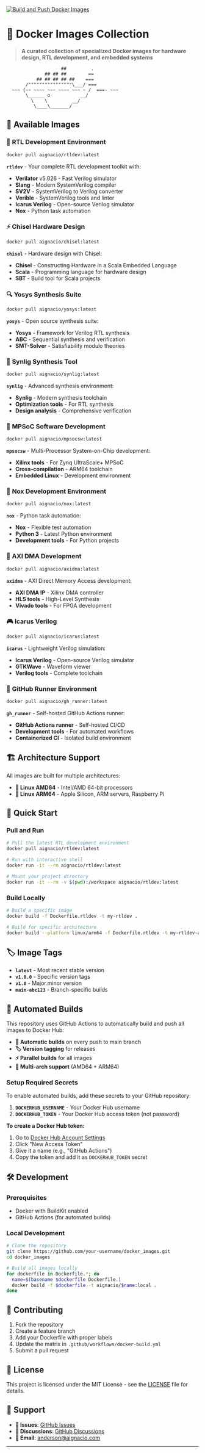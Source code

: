 [![Build and Push Docker Images](https://github.com/aignacio/docker_images/actions/workflows/docker-build.yml/badge.svg)](https://github.com/aignacio/docker_images/actions/workflows/docker-build.yml)

# 🐳 Docker Images Collection

> **A curated collection of specialized Docker images for hardware design, RTL development, and embedded systems**

```
                    ##         .
              ## ## ##        ==
           ## ## ## ## ##    ===
       /""""""""""""""""\___/ ===
  ~~~ {~~ ~~~~ ~~~ ~~~~ ~~~ ~ /  ===- ~~~
       \______ o           __/
         \    \         __/
          \____\_______/
```

## 🚀 Available Images

### 🔧 **RTL Development Environment**
```bash
docker pull aignacio/rtldev:latest
```
**`rtldev`** - Your complete RTL development toolkit with:
- **Verilator** v5.026 - Fast Verilog simulator
- **Slang** - Modern SystemVerilog compiler
- **SV2V** - SystemVerilog to Verilog converter
- **Verible** - SystemVerilog tools and linter
- **Icarus Verilog** - Open-source Verilog simulator
- **Nox** - Python task automation

### ⚡ **Chisel Hardware Design**
```bash
docker pull aignacio/chisel:latest
```
**`chisel`** - Hardware design with Chisel:
- **Chisel** - Constructing Hardware in a Scala Embedded Language
- **Scala** - Programming language for hardware design
- **SBT** - Build tool for Scala projects

### 🔍 **Yosys Synthesis Suite**
```bash
docker pull aignacio/yosys:latest
```
**`yosys`** - Open source synthesis suite:
- **Yosys** - Framework for Verilog RTL synthesis
- **ABC** - Sequential synthesis and verification
- **SMT-Solver** - Satisfiability modulo theories

### 🎯 **Synlig Synthesis Tool**
```bash
docker pull aignacio/synlig:latest
```
**`synlig`** - Advanced synthesis environment:
- **Synlig** - Modern synthesis toolchain
- **Optimization tools** - For RTL synthesis
- **Design analysis** - Comprehensive verification

### 🧠 **MPSoC Software Development**
```bash
docker pull aignacio/mpsocsw:latest
```
**`mpsocsw`** - Multi-Processor System-on-Chip development:
- **Xilinx tools** - For Zynq UltraScale+ MPSoC
- **Cross-compilation** - ARM64 toolchain
- **Embedded Linux** - Development environment

### 🐍 **Nox Development Environment**
```bash
docker pull aignacio/nox:latest
```
**`nox`** - Python task automation:
- **Nox** - Flexible test automation
- **Python 3** - Latest Python environment
- **Development tools** - For Python projects

### 🔌 **AXI DMA Development**
```bash
docker pull aignacio/axidma:latest
```
**`axidma`** - AXI Direct Memory Access development:
- **AXI DMA IP** - Xilinx DMA controller
- **HLS tools** - High-Level Synthesis
- **Vivado tools** - For FPGA development

### 🎮 **Icarus Verilog**
```bash
docker pull aignacio/icarus:latest
```
**`icarus`** - Lightweight Verilog simulation:
- **Icarus Verilog** - Open-source Verilog simulator
- **GTKWave** - Waveform viewer
- **Verilog tools** - Complete toolchain

### 🤖 **GitHub Runner Environment**
```bash
docker pull aignacio/gh_runner:latest
```
**`gh_runner`** - Self-hosted GitHub Actions runner:
- **GitHub Actions runner** - Self-hosted CI/CD
- **Development tools** - For automated workflows
- **Containerized CI** - Isolated build environment

## 🏗️ **Architecture Support**

All images are built for multiple architectures:
- **🐧 Linux AMD64** - Intel/AMD 64-bit processors
- **🍎 Linux ARM64** - Apple Silicon, ARM servers, Raspberry Pi

## 🚀 **Quick Start**

### Pull and Run
```bash
# Pull the latest RTL development environment
docker pull aignacio/rtldev:latest

# Run with interactive shell
docker run -it --rm aignacio/rtldev:latest

# Mount your project directory
docker run -it --rm -v $(pwd):/workspace aignacio/rtldev:latest
```

### Build Locally
```bash
# Build a specific image
docker build -f Dockerfile.rtldev -t my-rtldev .

# Build for specific architecture
docker build --platform linux/arm64 -f Dockerfile.rtldev -t my-rtldev-arm64 .
```

## 🏷️ **Image Tags**

- **`latest`** - Most recent stable version
- **`v1.0.0`** - Specific version tags
- **`v1.0`** - Major.minor version
- **`main-abc123`** - Branch-specific builds

## 🔄 **Automated Builds**

This repository uses GitHub Actions to automatically build and push all images to Docker Hub:

- **🔄 Automatic builds** on every push to main branch
- **🏷️ Version tagging** for releases
- **⚡ Parallel builds** for all images
- **🔄 Multi-arch support** (AMD64 + ARM64)

### Setup Required Secrets
To enable automated builds, add these secrets to your GitHub repository:

1. **`DOCKERHUB_USERNAME`** - Your Docker Hub username
2. **`DOCKERHUB_TOKEN`** - Your Docker Hub access token (not password)

**To create a Docker Hub token:**
1. Go to [Docker Hub Account Settings](https://hub.docker.com/settings/security)
2. Click "New Access Token"
3. Give it a name (e.g., "GitHub Actions")
4. Copy the token and add it as `DOCKERHUB_TOKEN` secret

## 🛠️ **Development**

### Prerequisites
- Docker with BuildKit enabled
- GitHub Actions (for automated builds)

### Local Development
```bash
# Clone the repository
git clone https://github.com/your-username/docker_images.git
cd docker_images

# Build all images locally
for dockerfile in Dockerfile.*; do
  name=$(basename $dockerfile Dockerfile.)
  docker build -f $dockerfile -t aignacio/$name:local .
done
```

## 📝 **Contributing**

1. Fork the repository
2. Create a feature branch
3. Add your Dockerfile with proper labels
4. Update the matrix in `.github/workflows/docker-build.yml`
5. Submit a pull request

## 📄 **License**

This project is licensed under the MIT License - see the [LICENSE](LICENSE) file for details.

## 🤝 **Support**

- **🐛 Issues**: [GitHub Issues](https://github.com/your-username/docker_images/issues)
- **💬 Discussions**: [GitHub Discussions](https://github.com/your-username/docker_images/discussions)
- **📧 Email**: anderson@aignacio.com

---
